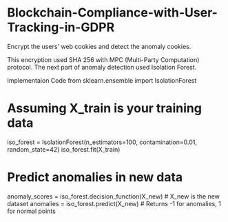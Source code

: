 # Blockchain-Compliance-with-User-Tracking-in-GDPR
Encrypt the users' web cookies and detect the anomaly cookies. 

This encryption used SHA 256 with MPC (Multi-Party Computation) protocol.
The next part of anomaly detection used Isolation Forest.

Implementaion Code
from sklearn.ensemble import IsolationForest

# Assuming X_train is your training data
iso_forest = IsolationForest(n_estimators=100, contamination=0.01, random_state=42)
iso_forest.fit(X_train)

# Predict anomalies in new data
anomaly_scores = iso_forest.decision_function(X_new)  # X_new is the new dataset
anomalies = iso_forest.predict(X_new)  # Returns -1 for anomalies, 1 for normal points
